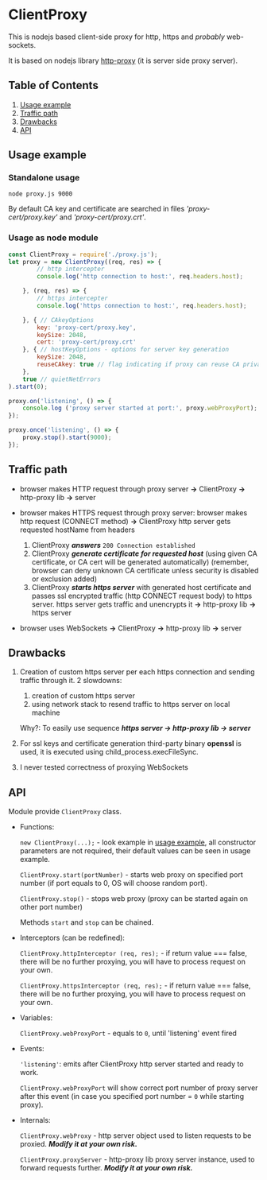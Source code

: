 # ClientProxy

This is nodejs based client-side proxy for http, https and *probably* web-sockets.

It is based on nodejs library [http-proxy](https://www.npmjs.com/package/http-proxy) (it is server side proxy server).

## Table of Contents

1. [Usage example](#usage)
1. [Traffic path](#traffic-path)
1. [Drawbacks](#drawbacks)
1. [API](#api)

## Usage example

### Standalone usage

```
node proxy.js 9000
```

By default CA key and certificate are searched in files *'proxy-cert/proxy.key'* and *'proxy-cert/proxy.crt'*.

### Usage as node module

``` JavaScript
const ClientProxy = require('./proxy.js');
let proxy = new ClientProxy((req, res) => {
        // http intercepter
        console.log('http connection to host:', req.headers.host);

    }, (req, res) => {
        // https intercepter
        console.log('https connection to host:', req.headers.host);

    }, { // CAkeyOptions
        key: 'proxy-cert/proxy.key',
        keySize: 2048,
        cert: 'proxy-cert/proxy.crt'
    }, { // hostKeyOptions - options for server key generation
        keySize: 2048,
        reuseCAkey: true // flag indicating if proxy can reuse CA private key as server key
    },
    true // quietNetErrors
).start(0);

proxy.on('listening', () => {
    console.log ('proxy server started at port:', proxy.webProxyPort);
});

proxy.once('listening', () => {
    proxy.stop().start(9000);
});
```

## Traffic path

* browser makes HTTP request through proxy server **->** ClientProxy **->** http-proxy lib **->** server

* browser makes HTTPS request through proxy server:
    browser makes http request (CONNECT method) **->** ClientProxy http server gets requested hostName from headers
    1. ClientProxy ***answers*** `200 Connection established`
    1. ClientProxy ***generate certificate for requested host*** (using given CA certificate, or CA cert will be generated automatically)
        (remember, browser can deny unknown CA certificate unless security is disabled or exclusion added)
    1. ClientProxy ***starts https server*** with generated host certificate and passes ssl encrypted traffic (http CONNECT request body) to https server.
    https server gets traffic and unencrypts it **->** http-proxy lib **->** https server

* browser uses WebSockets **->** ClientProxy **->** http-proxy lib **->** server

## Drawbacks

1. Creation of custom https server per each https connection and sending traffic through it. 2 slowdowns:
    
    1. creation of custom https server
    2. using network stack to resend traffic to https server on local machine

    Why?: To easily use sequence ***https server -> http-proxy lib -> server***

1. For ssl keys and certificate generation third-party binary **openssl** is used, it is executed using child_process.execFileSync.

1. I never tested correctness of proxying WebSockets

## API

Module provide `ClientProxy` class.

* Functions:

    `new ClientProxy(...);` - look example in [usage example](#usage-as-node-module), all constructor parameters are not required, their default values can be seen in usage example.

    `ClientProxy.start(portNumber)` - starts web proxy on specified port number (if port equals to 0, OS will choose random port).

    `ClientProxy.stop()` - stops web proxy (proxy can be started again on other port number)
    
    Methods `start` and `stop` can be chained.

* Interceptors (can be redefined):

    `ClientProxy.httpInterceptor (req, res);` - if return value === false, there will be no further proxying, you will have to process request on your own.

    `ClientProxy.httpsInterceptor (req, res);` - if return value === false, there will be no further proxying, you will have to process request on your own.

* Variables:

    `ClientProxy.webProxyPort` - equals to `0`, until 'listening' event fired

* Events:

    `'listening'`: emits after ClientProxy http server started and ready to work.

    `ClientProxy.webProxyPort` will show correct port number of proxy server after this event (in case you specified port number = `0` while starting proxy).

* Internals:

    `ClientProxy.webProxy` - http server object used to listen requests to be proxied. ***Modify it at your own risk.***

    `ClientProxy.proxyServer` - http-proxy lib proxy server instance, used to forward requests further. ***Modify it at your own risk.***
